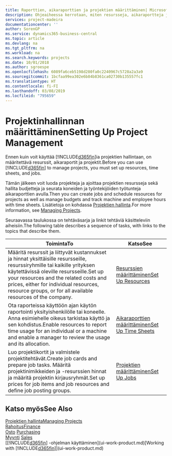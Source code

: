 ```yaml
---
title: Raporttien, aikaraporttien ja projektien määrittäminen| Microsoft Docs
description: Ohjeaiheessa kerrotaan, miten resursseja, aikaraportteja ja projektitöitä määritetään projektin hallintaa varten.
services: project-madeira
documentationcenter: ''
author: SorenGP
ms.service: dynamics365-business-central
ms.topic: article
ms.devlang: na
ms.tgt_pltfrm: na
ms.workload: na
ms.search.keywords: projects
ms.date: 10/01/2018
ms.author: sgroespe
ms.openlocfilehash: 6089fa6ceb5198d280fa0c2240967c5728a2a3a9
ms.sourcegitcommit: 1bcfaa99ea302e6b84b8361ca02730b135557fc1
ms.translationtype: HT
ms.contentlocale: fi-FI
ms.lasthandoff: 03/08/2019
ms.locfileid: "795659"
---
```

# <a name="setting-up-project-management"></a><span data-ttu-id="e2c24-103">Projektinhallinnan määrittäminen</span><span class="sxs-lookup"><span data-stu-id="e2c24-103">Setting Up Project Management</span></span>
<span data-ttu-id="e2c24-104">Ennen kuin voit käyttää [!INCLUDE[d365fin](includes/d365fin_md.md)]ia projektien hallintaan, on määritettävä resurssit, aikaraportit ja projektit.</span><span class="sxs-lookup"><span data-stu-id="e2c24-104">Before you can use [!INCLUDE[d365fin](includes/d365fin_md.md)] to manage projects, you must set up resources, time sheets, and jobs.</span></span>

<span data-ttu-id="e2c24-105">Tämän jälkeen voit luoda projekteja ja ajoittaa projektien resursseja sekä hallita budjetteja ja seurata koneiden ja työntekijöiden työtunteja aikaraporttien avulla.</span><span class="sxs-lookup"><span data-stu-id="e2c24-105">Then you can create jobs and schedule resources for projects as well as manage budgets and track machine and employee hours with time sheets.</span></span> <span data-ttu-id="e2c24-106">Lisätietoja on kohdassa [Projektien hallinta](projects-manage-projects.md).</span><span class="sxs-lookup"><span data-stu-id="e2c24-106">For more information, see [Managing Projects](projects-manage-projects.md).</span></span>  

<span data-ttu-id="e2c24-107">Seuraavassa taulukossa on tehtäväsarja ja linkit tehtäviä käsitteleviin aiheisiin.</span><span class="sxs-lookup"><span data-stu-id="e2c24-107">The following table describes a sequence of tasks, with links to the topics that describe them.</span></span>

| <span data-ttu-id="e2c24-108">Toiminta</span><span class="sxs-lookup"><span data-stu-id="e2c24-108">To</span></span> | <span data-ttu-id="e2c24-109">Katso</span><span class="sxs-lookup"><span data-stu-id="e2c24-109">See</span></span> |
| --- | --- |
| <span data-ttu-id="e2c24-110">Määritä resurssit ja liittyvät kustannukset ja hinnat yksittäisille resursseille, resurssiryhmille tai kaikille yrityksen käytettävissä oleville resursseille.</span><span class="sxs-lookup"><span data-stu-id="e2c24-110">Set up your resources and the related costs and prices, either for individual resources, resource groups, or for all available resources of the company.</span></span> |[<span data-ttu-id="e2c24-111">Resurssien määrittäminen</span><span class="sxs-lookup"><span data-stu-id="e2c24-111">Set Up Resources</span></span>](projects-how-setup-resources.md) |
| <span data-ttu-id="e2c24-112">Ota raporteissa käyttöön ajan käytön raportointi yksityishenkilölle tai koneelle. Anna esimiehelle oikeus tarkistaa käyttö ja sen kohdistus.</span><span class="sxs-lookup"><span data-stu-id="e2c24-112">Enable resources to report time usage for an individual or a machine and enable a manager to review the usage and its allocation.</span></span> |[<span data-ttu-id="e2c24-113">Aikaraporttien määrittäminen</span><span class="sxs-lookup"><span data-stu-id="e2c24-113">Set Up Time Sheets</span></span>](projects-how-setup-time-sheets.md) |
| <span data-ttu-id="e2c24-114">Luo projektikortit ja valmistele projektitehtävät.</span><span class="sxs-lookup"><span data-stu-id="e2c24-114">Create job cards and prepare job tasks.</span></span> <span data-ttu-id="e2c24-115">Määritä projektinimikkeiden ja -resurssien hinnat ja määritä projektin kirjausryhmät.</span><span class="sxs-lookup"><span data-stu-id="e2c24-115">Set up prices for job items and job resources and define job posting groups.</span></span> |[<span data-ttu-id="e2c24-116">Projektien määrittäminen</span><span class="sxs-lookup"><span data-stu-id="e2c24-116">Set Up Jobs</span></span>](projects-how-setup-jobs.md) |

## <a name="see-also"></a><span data-ttu-id="e2c24-117">Katso myös</span><span class="sxs-lookup"><span data-stu-id="e2c24-117">See Also</span></span>
[<span data-ttu-id="e2c24-118">Projektien hallinta</span><span class="sxs-lookup"><span data-stu-id="e2c24-118">Managing Projects</span></span>](projects-manage-projects.md)  
[<span data-ttu-id="e2c24-119">Rahoitus</span><span class="sxs-lookup"><span data-stu-id="e2c24-119">Finance</span></span>](finance.md)  
<span data-ttu-id="e2c24-120">[Osto](purchasing-manage-purchasing.md)       </span><span class="sxs-lookup"><span data-stu-id="e2c24-120">[Purchasing](purchasing-manage-purchasing.md)       </span></span>  
<span data-ttu-id="e2c24-121">[Myynti](sales-manage-sales.md)   </span><span class="sxs-lookup"><span data-stu-id="e2c24-121">[Sales](sales-manage-sales.md)   </span></span>  
<span data-ttu-id="e2c24-122">[[!INCLUDE[d365fin](includes/d365fin_md.md)] -ohjelman käyttäminen](ui-work-product.md)</span><span class="sxs-lookup"><span data-stu-id="e2c24-122">[Working with [!INCLUDE[d365fin](includes/d365fin_md.md)]](ui-work-product.md)</span></span>  
